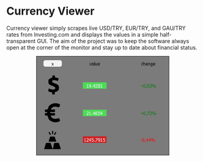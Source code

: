 # Currency Viewer

Currency viewer simply scrapes live USD/TRY, EUR/TRY, and GAU/TRY rates from Investing.com and displays the values in a simple half-transparent GUI. The aim of the project was to keep the software always open at the corner of the monitor and stay up to date about financial status.

<p align="center">
    <img src="screenshots/Currency Viewer.png">
</p>

